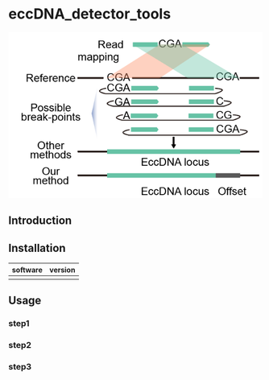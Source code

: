 # eccDNA_detector_tools  
![advantage of this method](image/advantage.png)
## Introduction  
## Installation  
software  |version
|---  |---|
|  |  |
## Usage  
### step1  
### step2  
### step3
